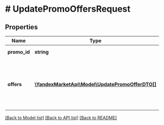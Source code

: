 # # UpdatePromoOffersRequest

## Properties

Name | Type | Description | Notes
------------ | ------------- | ------------- | -------------
**promo_id** | **string** | Идентификатор акции. |
**offers** | [**\YandexMarketApi\Model\UpdatePromoOfferDTO[]**](UpdatePromoOfferDTO.md) | Товары, которые необходимо добавить в акцию или цены которых нужно изменить. |

[[Back to Model list]](../../README.md#models) [[Back to API list]](../../README.md#endpoints) [[Back to README]](../../README.md)
